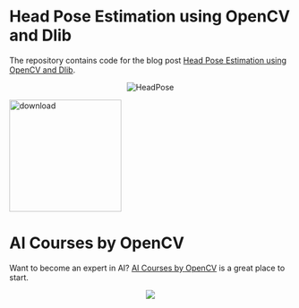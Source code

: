 # Head Pose Estimation using OpenCV and Dlib

The repository contains code for the blog post [Head Pose Estimation using OpenCV and Dlib](https://www.learnopencv.com/head-pose-estimation-using-opencv-and-dlib/).

<p align="center"><img src="https://learnopencv.com/wp-content/uploads/2016/09/head-pose-example-768x432.jpg" alt="HeadPose"></p>

[<img src="https://learnopencv.com/wp-content/uploads/2022/07/download-button-e1657285155454.png" alt="download" width="200">](https://www.dropbox.com/scl/fo/zvhgqg84ob7av45gji23s/h?dl=1&rlkey=0telcgg95ufkspetq0tseacmu)

# AI Courses by OpenCV

Want to become an expert in AI? [AI Courses by OpenCV](https://opencv.org/courses/) is a great place to start. 

<a href="https://opencv.org/courses/">
<p align="center"> 
<img src="https://www.learnopencv.com/wp-content/uploads/2020/04/AI-Courses-By-OpenCV-Github.png">
</p>
</a>

